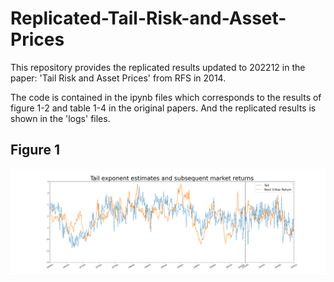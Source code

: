 # Replicated-Tail-Risk-and-Asset-Prices

This repository provides the replicated results updated to 202212 in the paper: 'Tail Risk and Asset Prices' from RFS in 2014.

The code is contained in the ipynb files which corresponds to the results of figure 1-2 and table 1-4 in the original papers. And the replicated results is shown in the 'logs' files.

## Figure 1 
![Tail exponent estimates and subsequent market returns](/logs/Hill_estimate_results/Hillestimate_196301_202212.png)

